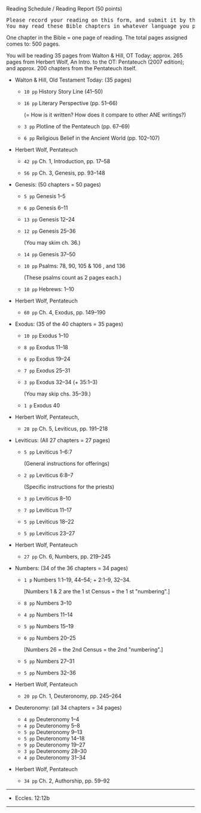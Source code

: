 ---
---

Reading Schedule / Reading Report (50 points)

<pre>
Please record your reading on this form, and submit it by the due date: Wednesday, October 04, 11:59 pm, 2023.
You may read these Bible chapters in whatever language you prefer.
</pre>

One chapter in the Bible = one page of reading. The total pages assigned comes to: 500 pages.

You will be reading 35 pages from Walton &amp; Hill, OT Today;
approx.  265 pages from Herbert Wolf, An Intro. to the OT: Pentateuch (2007 edition);
and approx. 200 chapters from the Pentateuch itself.


- Walton &amp; Hill, Old Testament Today: (35 pages)

  - `10 pp` History Story Line (41–50)

  - `16 pp` Literary Perspective (pp. 51–66)

    (= How is it written? How does it compare to other ANE writings?)

  - `3 pp` Plotline of the Pentateuch (pp. 67–69)

  - `6 pp` Religious Belief in the Ancient World (pp. 102–107)

- Herbert Wolf, Pentateuch

  - `42 pp` Ch. 1, Introduction, pp. 17–58

  - `56 pp` Ch. 3, Genesis, pp. 93–148

- Genesis: (50 chapters = 50 pages)

  - `5 pp` Genesis 1–5

  - `6 pp` Genesis 6–11

  - `13 pp` Genesis 12–24

  - `12 pp` Genesis 25–36

    (You may skim ch. 36.)

  - `14 pp` Genesis 37–50

  - `10 pp` Psalms: 78, 90, 105 &amp; 106 , and 136

    (These psalms count as 2 pages each.)

  - `10 pp` Hebrews: 1–10

- Herbert Wolf, Pentateuch

  - `60 pp` Ch. 4, Exodus, pp. 149–190

- Exodus: (35 of the 40 chapters = 35 pages)

  - `10 pp` Exodus 1–10

  - `8 pp` Exodus 11–18

  - `6 pp` Exodus 19–24

  - `7 pp` Exodus 25–31

  - `3 pp` Exodus 32–34 (+ 35:1–3)

    (You may skip chs. 35–39.)

  - `1 p` Exodus 40

- Herbert Wolf, Pentateuch,

  - `28 pp` Ch. 5, Leviticus, pp. 191–218

- Leviticus: (All 27 chapters = 27 pages)

  - `5 pp` Leviticus 1–6:7

    (General instructions for offerings)

  - `2 pp` Leviticus 6:8–7

    (Specific instructions for the priests)

  - `3 pp` Leviticus 8–10

  - `7 pp` Leviticus 11–17

  - `5 pp` Leviticus 18–22

  - `5 pp` Leviticus 23–27

- Herbert Wolf, Pentateuch

  - `27 pp` Ch. 6, Numbers, pp. 219–245

- Numbers: (34 of the 36 chapters = 34 pages)

  - `1 p` Numbers 1:1–19, 44–54; + 2:1–9, 32–34.

    [Numbers 1 &amp; 2 are the 1 st Census = the 1 st &quot;numbering&quot;.]

  - `8 pp` Numbers 3–10

  - `4 pp` Numbers 11–14

  - `5 pp` Numbers 15–19

  - `6 pp` Numbers 20–25

    [Numbers 26 = the 2nd Census = the 2nd &quot;numbering&quot;.]

  - `5 pp` Numbers 27–31

  - `5 pp` Numbers 32–36

- Herbert Wolf, Pentateuch

  - `20 pp` Ch. 1, Deuteronomy, pp. 245–264

- Deuteronomy: (all 34 chapters = 34 pages)

  - `4 pp` Deuteronomy 1–4
  - `4 pp` Deuteronomy 5–8
  - `5 pp` Deuteronomy 9–13
  - `5 pp` Deuteronomy 14–18
  - `9 pp` Deuteronomy 19–27
  - `3 pp` Deuteronomy 28–30
  - `4 pp` Deuteronomy 31–34

- Herbert Wolf, Pentateuch

  - `34 pp` Ch. 2, Authorship, pp. 59–92

<hr class='section' />

- Eccles. 12:12b

<hr class='logo' />

